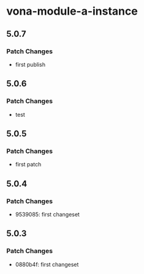 # vona-module-a-instance

## 5.0.7

### Patch Changes

- first publish

## 5.0.6

### Patch Changes

- test

## 5.0.5

### Patch Changes

- first patch

## 5.0.4

### Patch Changes

- 9539085: first changeset

## 5.0.3

### Patch Changes

- 0880b4f: first changeset
